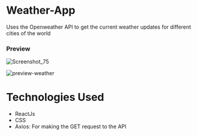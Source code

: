 # Weather-App

Uses the Openweather API to get the current weather updates for different cities of the world

### Preview
![Screenshot_75](https://user-images.githubusercontent.com/69324866/102906481-b3600980-449a-11eb-9f4e-be2a41190f88.png)

![preview-weather](https://user-images.githubusercontent.com/69324866/102906539-c8d53380-449a-11eb-8dc5-f061a9d4fc55.gif)


# Technologies Used
- ReactJs
- CSS
- Axios: For making the GET request to the API 

